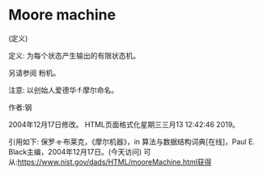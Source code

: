 # Moore machine


(定义)



定义:
为每个状态产生输出的有限状态机。



另请参阅
粉机。



注意:
以创始人爱德华·f·摩尔命名。


作者:钢







2004年12月17日修改。
HTML页面格式化星期三三月13 12:42:46 2019。



引用如下:
保罗·e·布莱克，《摩尔机器》，in
算法与数据结构词典[在线]，Paul E. Black主编，2004年12月17日。(今天访问)
可从:https://www.nist.gov/dads/HTML/mooreMachine.html获得